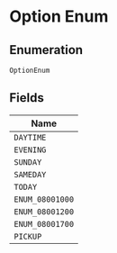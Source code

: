 
# Option Enum

## Enumeration

`OptionEnum`

## Fields

| Name |
|  --- |
| `DAYTIME` |
| `EVENING` |
| `SUNDAY` |
| `SAMEDAY` |
| `TODAY` |
| `ENUM_08001000` |
| `ENUM_08001200` |
| `ENUM_08001700` |
| `PICKUP` |

